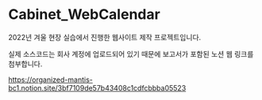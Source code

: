 # Cabinet_WebCalendar
2022년 겨울 현장 실습에서 진행한 웹사이트 제작 프로젝트입니다.

실제 소스코드는 회사 계정에 업로드되어 있기 때문에 보고서가 포함된 노션 웹 링크를 첨부합니다.

https://organized-mantis-bc1.notion.site/3bf7109de57b43408c1cdfcbbba05523
